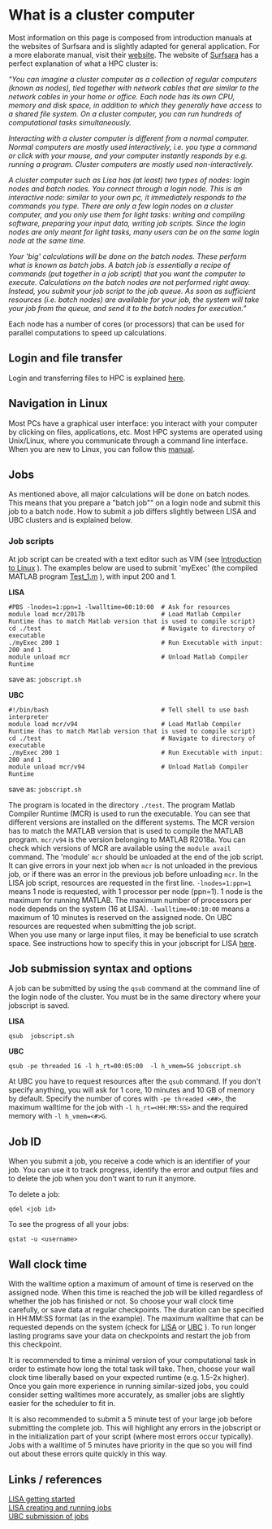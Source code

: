 # What is a cluster computer

Most information on this page is composed from introduction manuals at the websites of Surfsara and is slightly adapted for general application. For a more elaborate manual, visit their [website](https://userinfo.surfsara.nl/systems/lisa/getting-started).
The website of [Surfsara](https://userinfo.surfsara.nl/systems/lisa/getting-started) has a perfect explanation of what a HPC cluster is:

_"You can imagine a cluster computer as a collection of regular computers (known as nodes), tied together with network cables that are similar to the network cables in your home or office. Each node has its own CPU, memory and disk space, in addition to which they generally have access to a shared file system. On a cluster computer, you can run hundreds of computational tasks simultaneously._

_Interacting with a cluster computer is different from a normal computer. Normal computers are mostly used interactively, i.e. you type a command or click with your mouse, and your computer instantly responds by e.g. running a program. Cluster computers are mostly used non-interactively._ 

_A cluster computer such as Lisa has (at least) two types of nodes: login nodes and batch nodes. You connect through a login node. This is an interactive node: similar to your own pc, it immediately responds to the commands you type. There are only a few login nodes on a cluster computer, and you only use them for light tasks: writing and compiling software, preparing your input data, writing job scripts. Since the login nodes are only meant for light tasks, many users can be on the same login node at the same time._

_Your 'big' calculations will be done on the batch nodes. These perform what is known as batch jobs. A batch job is essentially a recipe of commands (put together in a job script) that you want the computer to execute. Calculations on the batch nodes are not performed right away. Instead, you submit your job script to the job queue. As soon as sufficient resources (i.e. batch nodes) are available for your job, the system will take your job from the queue, and send it to the batch nodes for execution."_ 

Each node has a number of cores (or processors) that can be used for parallel computations to speed up calculations.

## Login and file transfer 

Login and transferring files to HPC is explained [here](./ssh.md).

## Navigation in Linux

Most PCs have a graphical user interface: you interact with your computer by clicking on files, applications, etc. Most HPC systems are operated using Unix/Linux, where you communicate through a command line interface. When you are new to Linux, you can follow this [manual](./Linux_intro.md).

## Jobs

As mentioned above, all major calculations will be done on batch nodes. This means that you prepare a "batch job"" on a login node and submit this job to a batch node. How to submit a job differs slightly between LISA and UBC clusters and is explained below.


### Job scripts

At job script can be created with a text editor such as VIM (see [Introduction to Linux](./Linux_intro.md) ). 
The examples below are used to submit 'myExec' (the compiled MATLAB program [Test_1.m](./Test_1.m) ), with input 200 and 1. 

**LISA**

```
#PBS -lnodes=1:ppn=1 -lwalltime=00:10:00  # Ask for resources
module load mcr/2017b                     # Load Matlab Compiler Runtime (has to match Matlab version that is used to compile script)
cd ./test                                 # Navigate to directory of executable
./myExec 200 1                            # Run Executable with input: 200 and 1
module unload mcr                         # Unload Matlab Compiler Runtime 
```
save as: `jobscript.sh`

**UBC**

```
#!/bin/bash                               # Tell shell to use bash interpreter
module load mcr/v94                       # Load Matlab Compiler Runtime (has to match Matlab version that is used to compile script)
cd ./test                                 # Navigate to directory of executable
./myExec 200 1                            # Run Executable with input: 200 and 1
module unload mcr/v94                     # Unload Matlab Compiler Runtime
```
save as: `jobscript.sh`

The program is located in the directory `./test`. The program Matlab Compiler Runtime (MCR) is used to run the executable. You can see that different versions are installed on the different systems. The MCR version has to match the MATLAB version that is used to compile the MATLAB program. `mcr/v94` is the version belonging to MATLAB R2018a. You can check which versions of MCR are available using the `module avail` command. The 'module' `mcr` should be unloaded at the end of the job script. It can give errors in your next job when `mcr` is not unloaded in the previous job, or if there was an error in the previous job before unloading `mcr`. In the LISA job script, resources are requested in the first line. `-lnodes=1:ppn=1` means 1 node is requested, with 1 processor per node (ppn=1). 1 node is the maximum for running MATLAB. The maximum number of processors per node depends on the system (16 at LISA). `-lwalltime=00:10:00` means a maximum of 10 minutes is reserved on the assigned node. 
On UBC resources are requested when submitting the job script.  
When you use many or large input files, it may be beneficial to use scratch space. See instructions how to specify this in your jobscript for LISA [here](https://userinfo.surfsara.nl/systems/lisa/user-guide/creating-and-running-jobs).



## Job submission syntax and options

A job can be submitted by using the `qsub` command at the command line of the login node of the cluster. You must be in the same directory where your jobscript is saved.

**LISA**
```
qsub  jobscript.sh
```

**UBC**
```
qsub -pe threaded 16 -l h_rt=00:05:00  -l h_vmem=5G jobscript.sh
```

At UBC you have to request resources after the `qsub` command. If you don't specify anything, you will ask for 1 core, 10 minutes and 10 GB of memory by default. Specify the number of cores with `-pe threaded <##>`, the maximum walltime for the job with `-l h_rt=<HH:MM:SS>` and the required memory with `-l h_vmem=<#>G`.

## Job ID

When you submit a job, you receive a code which is an identifier of your job. You can use it to track progress, identify the error and output files and to delete the job when you don't want to run it anymore.

To delete a job:

`qdel <job id>`

To see the progress of all your jobs:

`qstat -u <username>`

## Wall clock time
With the walltime option a maximum of amount of time is reserved on the assigned node. When this time is reached the job will be killed regardless of whether the job has finished or not. So choose your wall clock time carefully, or save data at regular checkpoints.
The duration can be specified in HH:MM:SS format (as in the example). The maximum walltime that can be requested depends on the system (check for [LISA](https://userinfo.surfsara.nl/systems/lisa/user-guide/creating-and-running-jobs) or [UBC](https://wiki.bioinformatics.umcutrecht.nl/bin/view/HPC/FirstTimeUsers#Submission_of_jobs) ). To run longer lasting programs save your data on checkpoints and restart the job from this checkpoint.

It is recommended to time a minimal version of your computational task in order to estimate how long the total task will take. Then, choose your wall clock time liberally based on your expected runtime (e.g. 1.5-2x higher). Once you gain more experience in running similar-sized jobs, you could consider setting walltimes more accurately, as smaller jobs are slightly easier for the scheduler to fit in.

It is also recommended to submit a 5 minute test of your large job before submitting the complete job. This will highlight any errors in the jobscript or in the initialization part of your script (where most errors occur typically). Jobs with a walltime of 5 minutes have priority in the que so you will find out about these errors quite quickly in this way. 


## Links / references  
[LISA getting started](https://userinfo.surfsara.nl/systems/lisa/getting-started)  
[LISA creating and running jobs](https://userinfo.surfsara.nl/systems/lisa/user-guide/creating-and-running-jobs)  
[UBC submission of jobs](https://wiki.bioinformatics.umcutrecht.nl/bin/view/HPC/FirstTimeUsers#Submission_of_jobs) 

